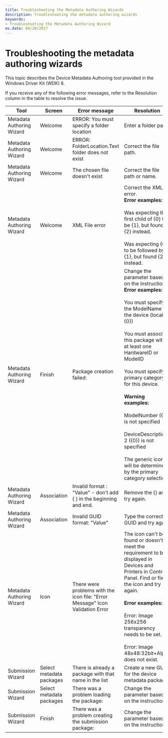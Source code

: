 ```yaml
---
title: Troubleshooting the Metadata Authoring Wizards
description: Troubleshooting the metadata authoring wizards
keywords:
- Troubleshooting the Metadata Authoring Wizard
ms.date: 04/20/2017
---
```


# Troubleshooting the metadata authoring wizards

This topic describes the Device Metadata Authoring tool provided in the Windows Driver Kit (WDK) 8.

If you receive any of the following error messages, refer to the Resolution column in the table to resolve the issue.

|Tool|Screen|Error message|Resolution|
|----|----|----|----|
|Metadata Authoring Wizard|Welcome|ERROR: You must specify a folder location|Enter a folder path.|
|Metadata Authoring Wizard|Welcome|ERROR: FolderLocation.Text folder does not exist|Correct the file path.|
|Metadata Authoring Wizard|Welcome|The chosen file doesn't exist|Correct the file path or name.|
|Metadata Authoring Wizard|Welcome|XML File error|Correct the XML error.</br>**Error examples:**</br></br>Was expecting the first child of {0} to be {1}, but found {2} instead.</br></br>Was expecting {0} to be followed by {1}, but found {2} instead.|
|Metadata Authoring Wizard|Finish|Package creation failed:|Change the parameter based on the instructions.</br>**Error examples:**</br></br>You must specify the ModelName for the device (locale {0})</br></br>You must associate this package with at least one HardwareID or ModelID</br></br>You must specify a primary category for this device.</br></br>**Warning examples:**</br></br>ModelNumber ({0}) is not specified</br></br>DeviceDescription 2 ({0}) is not specified</br></br>The generic icon will be determined by the primary category selection|
|Metadata Authoring Wizard|Association|Invalid format : "Value" - don't add { } in the beginning and end.|Remove the {} and try again.|
|Metadata Authoring Wizard|Association|Invalid GUID format: "Value"|Type the correct GUID and try again.|
|Metadata Authoring Wizard|Icon|There were problems with the icon file: "Error Message" Icon Validation Error|The icon can't be found or doesn't meet the requirement to be displayed in Devices and Printers in Control Panel. Find or fix the icon and try again.</br></br>**Error examples:**</br></br>Error: Image 256x256 transparency needs to be set.</br></br>Error: Image 48x48:32bit+Alpha does not exist.|
|Submission Wizard|Select metadata packages|There is already a package with that name in the list|Create a new GUID for the device metadata package.|
|Submission Wizard|Select metadata packages|There was a problem loading the package:|Change the parameter based on the instructions.|
|Submission Wizard|Finish|There was a problem creating the submission package:|Change the parameter based on the instructions.|
